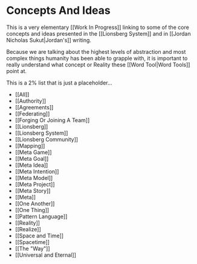 # Concepts And Ideas
This is a very elementary [[Work In Progress]] linking to some of the core concepts and ideas presented in the [[Lionsberg System]] and in [[Jordan Nicholas Sukut|Jordan's]] writing. 

Because we are talking about the highest levels of abstraction and most complex things humanity has been able to grapple with, it is important to really understand what concept or Reality these [[Word Tool|Word Tools]] point at. 

This is a 2% list that is just a placeholder... 

- [[All]]  
- [[Authority]]
- [[Agreements]]  
- [[Federating]]  
- [[Forging Or Joining A Team]]  
- [[Lionsberg]]  
- [[Lionsberg System]]  
- [[Lionsberg Community]]  
- [[Mapping]]  
- [[Meta Game]]  
- [[Meta Goal]]
- [[Meta Idea]]
- [[Meta Intention]]
- [[Meta Model]]
- [[Meta Project]]
- [[Meta Story]]
- [[Meta]]
- [[One Another]]
- [[One Thing]]
- [[Pattern Language]]
- [[Reality]]
- [[Realize]]
- [[Space and Time]]
- [[Spacetime]]
- [[The "Way"]]
- [[Universal and Eternal]]

